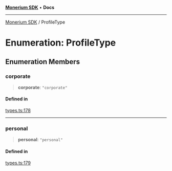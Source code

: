 [**Monerium SDK**](../README.md) • **Docs**

***

[Monerium SDK](../README.md) / ProfileType

# Enumeration: ProfileType

## Enumeration Members

### corporate

> **corporate**: `"corporate"`

#### Defined in

[types.ts:178](https://github.com/monerium/js-monorepo/blob/62e0077f6672014c8c720b1b4b4f6d6fcc529502/packages/sdk/src/types.ts#L178)

***

### personal

> **personal**: `"personal"`

#### Defined in

[types.ts:179](https://github.com/monerium/js-monorepo/blob/62e0077f6672014c8c720b1b4b4f6d6fcc529502/packages/sdk/src/types.ts#L179)
